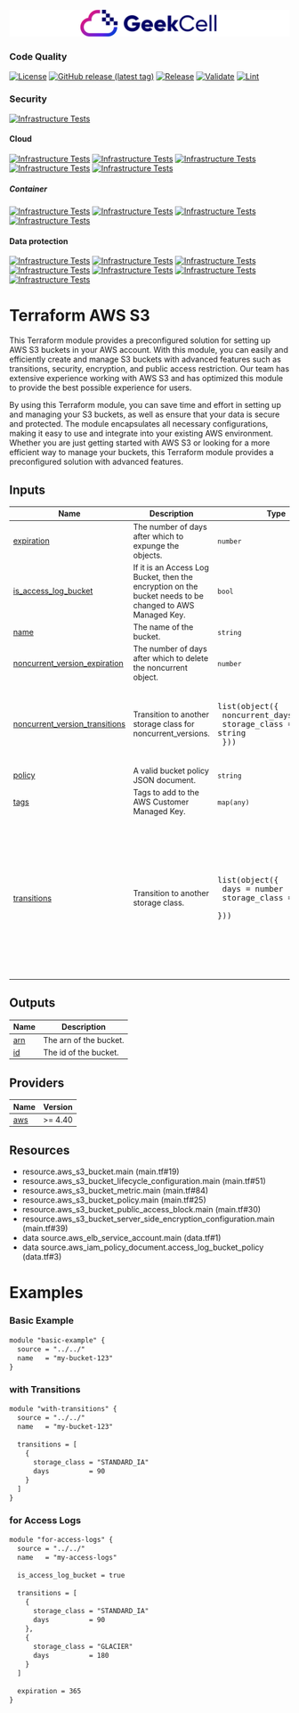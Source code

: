 <!-- BEGIN_TF_DOCS -->
[![Geek Cell GmbH](https://raw.githubusercontent.com/geekcell/template-terraform-module/main/docs/assets/logo.svg)](https://www.geekcell.io/)

### Code Quality
[![License](https://img.shields.io/github/license/geekcell/terraform-aws-s3)](https://github.com/geekcell/terraform-aws-s3/blob/master/LICENSE)
[![GitHub release (latest tag)](https://img.shields.io/github/v/release/geekcell/terraform-aws-s3?logo=github&sort=semver)](https://github.com/geekcell/terraform-aws-s3/releases)
[![Release](https://github.com/geekcell/terraform-aws-s3/actions/workflows/release.yaml/badge.svg)](https://github.com/geekcell/terraform-aws-s3/actions/workflows/release.yaml)
[![Validate](https://github.com/geekcell/terraform-aws-s3/actions/workflows/validate.yaml/badge.svg)](https://github.com/geekcell/terraform-aws-s3/actions/workflows/validate.yaml)
[![Lint](https://github.com/geekcell/terraform-aws-s3/actions/workflows/linter.yaml/badge.svg)](https://github.com/geekcell/terraform-aws-s3/actions/workflows/linter.yaml)

### Security
[![Infrastructure Tests](https://www.bridgecrew.cloud/badges/github/geekcell/terraform-aws-s3/general)](https://www.bridgecrew.cloud/link/badge?vcs=github&fullRepo=geekcell%2Fterraform-aws-s3&benchmark=INFRASTRUCTURE+SECURITY)

#### Cloud
[![Infrastructure Tests](https://www.bridgecrew.cloud/badges/github/geekcell/terraform-aws-s3/cis_aws)](https://www.bridgecrew.cloud/link/badge?vcs=github&fullRepo=geekcell%2Fterraform-aws-s3&benchmark=CIS+AWS+V1.2)
[![Infrastructure Tests](https://www.bridgecrew.cloud/badges/github/geekcell/terraform-aws-s3/cis_aws_13)](https://www.bridgecrew.cloud/link/badge?vcs=github&fullRepo=geekcell%2Fterraform-aws-s3&benchmark=CIS+AWS+V1.3)
[![Infrastructure Tests](https://www.bridgecrew.cloud/badges/github/geekcell/terraform-aws-s3/cis_azure)](https://www.bridgecrew.cloud/link/badge?vcs=github&fullRepo=geekcell%2Fterraform-aws-s3&benchmark=CIS+AZURE+V1.1)
[![Infrastructure Tests](https://www.bridgecrew.cloud/badges/github/geekcell/terraform-aws-s3/cis_azure_13)](https://www.bridgecrew.cloud/link/badge?vcs=github&fullRepo=geekcell%2Fterraform-aws-s3&benchmark=CIS+AZURE+V1.3)
[![Infrastructure Tests](https://www.bridgecrew.cloud/badges/github/geekcell/terraform-aws-s3/cis_gcp)](https://www.bridgecrew.cloud/link/badge?vcs=github&fullRepo=geekcell%2Fterraform-aws-s3&benchmark=CIS+GCP+V1.1)

##### Container
[![Infrastructure Tests](https://www.bridgecrew.cloud/badges/github/geekcell/terraform-aws-s3/cis_kubernetes_16)](https://www.bridgecrew.cloud/link/badge?vcs=github&fullRepo=geekcell%2Fterraform-aws-s3&benchmark=CIS+KUBERNETES+V1.6)
[![Infrastructure Tests](https://www.bridgecrew.cloud/badges/github/geekcell/terraform-aws-s3/cis_eks_11)](https://www.bridgecrew.cloud/link/badge?vcs=github&fullRepo=geekcell%2Fterraform-aws-s3&benchmark=CIS+EKS+V1.1)
[![Infrastructure Tests](https://www.bridgecrew.cloud/badges/github/geekcell/terraform-aws-s3/cis_gke_11)](https://www.bridgecrew.cloud/link/badge?vcs=github&fullRepo=geekcell%2Fterraform-aws-s3&benchmark=CIS+GKE+V1.1)
[![Infrastructure Tests](https://www.bridgecrew.cloud/badges/github/geekcell/terraform-aws-s3/cis_kubernetes)](https://www.bridgecrew.cloud/link/badge?vcs=github&fullRepo=geekcell%2Fterraform-aws-s3&benchmark=CIS+KUBERNETES+V1.5)

#### Data protection
[![Infrastructure Tests](https://www.bridgecrew.cloud/badges/github/geekcell/terraform-aws-s3/soc2)](https://www.bridgecrew.cloud/link/badge?vcs=github&fullRepo=geekcell%2Fterraform-aws-s3&benchmark=SOC2)
[![Infrastructure Tests](https://www.bridgecrew.cloud/badges/github/geekcell/terraform-aws-s3/pci)](https://www.bridgecrew.cloud/link/badge?vcs=github&fullRepo=geekcell%2Fterraform-aws-s3&benchmark=PCI-DSS+V3.2)
[![Infrastructure Tests](https://www.bridgecrew.cloud/badges/github/geekcell/terraform-aws-s3/pci_dss_v321)](https://www.bridgecrew.cloud/link/badge?vcs=github&fullRepo=geekcell%2Fterraform-aws-s3&benchmark=PCI-DSS+V3.2.1)
[![Infrastructure Tests](https://www.bridgecrew.cloud/badges/github/geekcell/terraform-aws-s3/iso)](https://www.bridgecrew.cloud/link/badge?vcs=github&fullRepo=geekcell%2Fterraform-aws-s3&benchmark=ISO27001)
[![Infrastructure Tests](https://www.bridgecrew.cloud/badges/github/geekcell/terraform-aws-s3/nist)](https://www.bridgecrew.cloud/link/badge?vcs=github&fullRepo=geekcell%2Fterraform-aws-s3&benchmark=NIST-800-53)
[![Infrastructure Tests](https://www.bridgecrew.cloud/badges/github/geekcell/terraform-aws-s3/hipaa)](https://www.bridgecrew.cloud/link/badge?vcs=github&fullRepo=geekcell%2Fterraform-aws-s3&benchmark=HIPAA)
[![Infrastructure Tests](https://www.bridgecrew.cloud/badges/github/geekcell/terraform-aws-s3/fedramp_moderate)](https://www.bridgecrew.cloud/link/badge?vcs=github&fullRepo=geekcell%2Fterraform-aws-s3&benchmark=FEDRAMP+%28MODERATE%29)

# Terraform AWS S3

This Terraform module provides a preconfigured solution for setting up
AWS S3 buckets in your AWS account. With this module, you can easily
and efficiently create and manage S3 buckets with advanced features
such as transitions, security, encryption, and public access restriction.
Our team has extensive experience working with AWS S3 and has optimized
this module to provide the best possible experience for users.

By using this Terraform module, you can save time and effort in setting up
and managing your S3 buckets, as well as ensure that your data is secure
and protected. The module encapsulates all necessary configurations,
making it easy to use and integrate into your existing AWS environment.
Whether you are just getting started with AWS S3 or looking for a more
efficient way to manage your buckets, this Terraform module provides a
preconfigured solution with advanced features.

## Inputs

| Name | Description | Type | Default | Required |
|------|-------------|------|---------|:--------:|
| <a name="input_expiration"></a> [expiration](#input\_expiration) | The number of days after which to expunge the objects. | `number` | `0` | no |
| <a name="input_is_access_log_bucket"></a> [is\_access\_log\_bucket](#input\_is\_access\_log\_bucket) | If it is an Access Log Bucket, then the encryption on the bucket needs to be changed to AWS Managed Key. | `bool` | `false` | no |
| <a name="input_name"></a> [name](#input\_name) | The name of the bucket. | `string` | n/a | yes |
| <a name="input_noncurrent_version_expiration"></a> [noncurrent\_version\_expiration](#input\_noncurrent\_version\_expiration) | The number of days after which to delete the noncurrent object. | `number` | `90` | no |
| <a name="input_noncurrent_version_transitions"></a> [noncurrent\_version\_transitions](#input\_noncurrent\_version\_transitions) | Transition to another storage class for noncurrent\_versions. | <pre>list(object({<br>    noncurrent_days = number<br>    storage_class   = string<br>  }))</pre> | <pre>[<br>  {<br>    "noncurrent_days": 30,<br>    "storage_class": "STANDARD_IA"<br>  }<br>]</pre> | no |
| <a name="input_policy"></a> [policy](#input\_policy) | A valid bucket policy JSON document. | `string` | `null` | no |
| <a name="input_tags"></a> [tags](#input\_tags) | Tags to add to the AWS Customer Managed Key. | `map(any)` | `{}` | no |
| <a name="input_transitions"></a> [transitions](#input\_transitions) | Transition to another storage class. | <pre>list(object({<br>    days          = number<br>    storage_class = string<br>  }))</pre> | <pre>[<br>  {<br>    "days": 30,<br>    "storage_class": "STANDARD_IA"<br>  },<br>  {<br>    "days": 60,<br>    "storage_class": "GLACIER"<br>  },<br>  {<br>    "days": 180,<br>    "storage_class": "DEEP_ARCHIVE"<br>  }<br>]</pre> | no |

## Outputs

| Name | Description |
|------|-------------|
| <a name="output_arn"></a> [arn](#output\_arn) | The arn of the bucket. |
| <a name="output_id"></a> [id](#output\_id) | The id of the bucket. |

## Providers

| Name | Version |
|------|---------|
| <a name="provider_aws"></a> [aws](#provider\_aws) | >= 4.40 |

## Resources

- resource.aws_s3_bucket.main (main.tf#19)
- resource.aws_s3_bucket_lifecycle_configuration.main (main.tf#51)
- resource.aws_s3_bucket_metric.main (main.tf#84)
- resource.aws_s3_bucket_policy.main (main.tf#25)
- resource.aws_s3_bucket_public_access_block.main (main.tf#30)
- resource.aws_s3_bucket_server_side_encryption_configuration.main (main.tf#39)
- data source.aws_elb_service_account.main (data.tf#1)
- data source.aws_iam_policy_document.access_log_bucket_policy (data.tf#3)

# Examples
### Basic Example
```hcl
module "basic-example" {
  source = "../../"
  name   = "my-bucket-123"
}
```
### with Transitions
```hcl
module "with-transitions" {
  source = "../../"
  name   = "my-bucket-123"

  transitions = [
    {
      storage_class = "STANDARD_IA"
      days          = 90
    }
  ]
}
```
### for Access Logs
```hcl
module "for-access-logs" {
  source = "../../"
  name   = "my-access-logs"

  is_access_log_bucket = true

  transitions = [
    {
      storage_class = "STANDARD_IA"
      days          = 90
    },
    {
      storage_class = "GLACIER"
      days          = 180
    }
  ]

  expiration = 365
}
```
<!-- END_TF_DOCS -->
